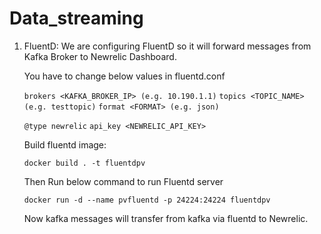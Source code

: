 # Data_streaming

1. FluentD: We are configuring FluentD so it will forward messages from Kafka Broker to Newrelic Dashboard.

    You have to change below values in fluentd.conf
    
    ``brokers <KAFKA_BROKER_IP> (e.g. 10.190.1.1)``
    ``topics <TOPIC_NAME> (e.g. testtopic)``
    ``format <FORMAT> (e.g. json)``
    
    ``@type newrelic``
    ``api_key <NEWRELIC_API_KEY>``
    
    Build fluentd image:
    
    ``docker build . -t fluentdpv``
    
    Then Run below command to run Fluentd server
    
    ``docker run -d --name pvfluentd -p 24224:24224 fluentdpv``
    
    Now kafka messages will transfer from kafka via fluentd to Newrelic.
